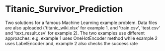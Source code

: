 # Titanic_Survivor_Prediction
Two solutions for a famous Machine Learning example problem.
Data files are also uploaded ('titanic_wiki.xlsx' for example 1, and 'train.csv', 'test.csv' and 'text_result.csv' for example 2).
The two examples use different approaches:
e.g. example 1 uses OneHotEncoder method while example 2 uses LabelEncoder
and, example 2 also checks the success rate
